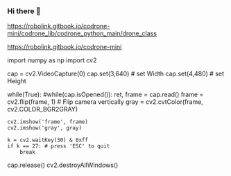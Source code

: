 ### Hi there 👋

https://robolink.gitbook.io/codrone-mini/codrone_lib/codrone_python_main/drone_class

https://robolink.gitbook.io/codrone-mini


import numpy as np
import cv2

cap = cv2.VideoCapture(0)
cap.set(3,640) # set Width
cap.set(4,480) # set Height

while(True):
#while(cap.isOpened()):
    ret, frame = cap.read()
    frame = cv2.flip(frame, 1) # Flip camera vertically
    gray = cv2.cvtColor(frame, cv2.COLOR_BGR2GRAY)

    cv2.imshow('frame', frame)
    cv2.imshow('gray', gray)

    k = cv2.waitKey(30) & 0xff
    if k == 27: # press 'ESC' to quit
        break
cap.release()
cv2.destroyAllWindows()
